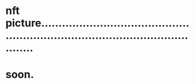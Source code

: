 # nft picture........................................................................................................
# soon.
